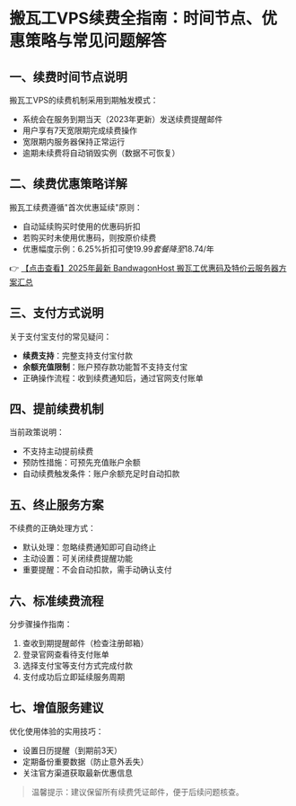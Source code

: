 # 搬瓦工VPS续费全指南：时间节点、优惠策略与常见问题解答

## 一、续费时间节点说明
搬瓦工VPS的续费机制采用到期触发模式：
- 系统会在服务到期当天（2023年更新）发送续费提醒邮件
- 用户享有7天宽限期完成续费操作
- 宽限期内服务器保持正常运行
- 逾期未续费将自动销毁实例（数据不可恢复）

## 二、续费优惠策略详解
搬瓦工续费遵循"首次优惠延续"原则：
- 自动延续购买时使用的优惠码折扣
- 若购买时未使用优惠码，则按原价续费
- 优惠幅度示例：6.25%折扣可使$19.99套餐降至$18.74/年

👉 [【点击查看】2025年最新 BandwagonHost 搬瓦工优惠码及特价云服务器方案汇总](https://bit.ly/banwagon)

## 三、支付方式说明
关于支付宝支付的常见疑问：
- **续费支持**：完整支持支付宝付款
- **余额充值限制**：账户预存款功能暂不支持支付宝
- 正确操作流程：收到续费通知后，通过官网支付账单

## 四、提前续费机制
当前政策说明：
- 不支持主动提前续费
- 预防性措施：可预先充值账户余额
- 自动续费触发条件：账户余额充足时自动扣款

## 五、终止服务方案
不续费的正确处理方式：
- 默认处理：忽略续费通知即可自动终止
- 主动设置：可关闭续费提醒功能
- 重要提醒：不会自动扣款，需手动确认支付

## 六、标准续费流程
分步骤操作指南：
1. 查收到期提醒邮件（检查注册邮箱）
2. 登录官网查看待支付账单
3. 选择支付宝等支付方式完成付款
4. 支付成功后立即延续服务周期

## 七、增值服务建议
优化使用体验的实用技巧：
- 设置日历提醒（到期前3天）
- 定期备份重要数据（防止意外丢失）
- 关注官方渠道获取最新优惠信息

> 温馨提示：建议保留所有续费凭证邮件，便于后续问题核查。